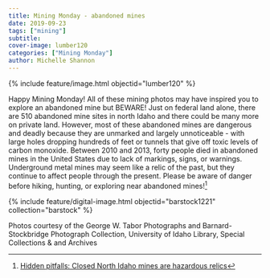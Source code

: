 ```yaml
---
title: Mining Monday - abandoned mines
date: 2019-09-23
tags: ["mining"]
subtitle: 
cover-image: lumber120
categories: ["Mining Monday"]
author: Michelle Shannon
---
```


{% include feature/image.html objectid="lumber120" %}

Happy Mining Monday! All of these mining photos may have inspired you to explore an abandoned mine but BEWARE! Just on federal land alone, there are 510 abandoned mine sites in north Idaho and there could be many more on private land. However, most of these abandoned mines are dangerous and deadly because they are unmarked and largely unnoticeable - with large holes dropping hundreds of feet or tunnels that give off toxic levels of carbon monoxide. Between 2010 and 2013, forty people died in abandoned mines in the United States due to lack of markings, signs, or warnings. Underground metal mines may seem like a relic of the past, but they continue to affect people through the present. Please be aware of danger before hiking, hunting, or exploring near abandoned mines![^1]

{% include feature/digital-image.html objectid="barstock1221" collection="barstock" %}

[^1]: [Hidden pitfalls: Closed North Idaho mines are hazardous relics](https://www.spokesman.com/stories/2013/sep/20/hidden-pitfalls-closed-north-idaho-mines-are/)

Photos courtesy of the George W. Tabor Photographs and Barnard-Stockbridge Photograph Collection, University of Idaho Library, Special Collections & and Archives
